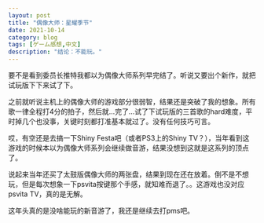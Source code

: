 ```yaml
---
layout: post
title: "偶像大师：星耀季节"
date: 2021-10-14
category: blog
tags: [ゲーム感想,中文]
description: "结论：不能玩。"
---
```


要不是看到委员长推特我都以为偶像大师系列早完结了。听说又要出个新作，就把试玩版下下来试了下。

之前就听说主机上的偶像大师的游戏部分很弱智，结果还是突破了我的想象。所有歌一律全程打4分的拍子，然后就...完了...试了下试玩版的三首歌的hard难度，平时掉几个也没事，关键时刻都打准基本就过了。没有任何技巧可言。

哎，有空还是去搞一下Shiny Festa吧（或者PS3上的Shiny TV？），当年看到这游戏的时候本以为偶像大师系列会继续做音游，结果没想到这就是这系列的顶点了。

说起来当年还买了太鼓版偶像大师的两张盘，结果到现在还在放着。倒不是不想玩，但是每次想象一下psvita按键那个手感，就知难而退了。。这游戏也没对应psvita TV，真的是无解。

这年头真的是没啥能玩的新音游了，我还是继续去打pms吧。